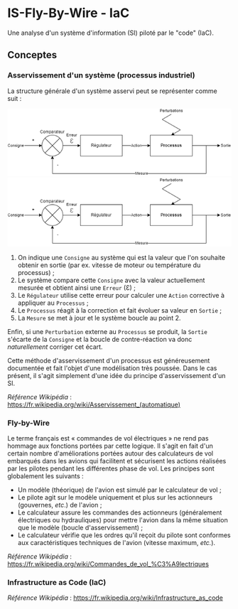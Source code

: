 # IS-Fly-By-Wire - IaC

Une analyse d'un système d'information (SI) piloté par le "code" (IaC).

## Conceptes

### Asservissement d'un système (processus industriel)

La structure générale d'un système asservi peut se représenter comme suit :

![](https://raw.githubusercontent.com/Marcussacapuces91/IS-Fly-By-Wire-IaC/main/Asservissement.drawio.png "Modèle de processus asservi")
![](Asservissement.drawio.png "Modèle de processus asservi")

1. On indique une `Consigne` au système qui est la valeur que l'on souhaite obtenir en sortie (par ex. vitesse de moteur ou température du processus) ;
2. Le système compare cette `Consigne` avec la valeur actuellement mesurée et obtient ainsi une `Erreur` (Ɛ) ;
3. Le `Régulateur` utilise cette erreur pour calculer une `Action` corrective à appliquer au `Processus` ;
4. Le `Processus` réagit à la correction et fait évoluer sa valeur en `Sortie` ;
5. La `Mesure` se met à jour et le système boucle au point 2.

Enfin, si une `Perturbation` externe au `Processus` se produit, la `Sortie` s'écarte de la `Consigne` et la boucle de contre-réaction va donc *naturellement* corriger cet écart.

Cette méthode d'asservissement d'un processus est généreusement documentée et fait l'objet d'une modélisation très poussée. Dans le cas présent, il s'agit simplement d'une idée du principe d'asservissement d'un SI.

*Référence Wikipédia* : https://fr.wikipedia.org/wiki/Asservissement_(automatique)

### Fly-by-Wire

Le terme français est « commandes de vol électriques » ne rend pas hommage aux fonctions portées par cette logique. Il s'agit en fait d'un certain nombre d'améliorations portées autour des calculateurs de vol embarqués dans les avions qui facilitent et sécurisent les actions réalisées par les pilotes pendant les différentes phase de vol. Les principes sont globalement les suivants :

* Un modèle (théorique) de l'avion est simulé par le calculateur de vol ;
* Le pilote agit sur le modèle uniquement et plus sur les actionneurs (gouvernes, *etc*.) de l'avion ;
* Le calculateur assure les commandes des actionneurs (généralement électriques ou hydrauliques) pour mettre l'avion dans la même situation que le modèle (boucle d'asservissement) ;
* Le calculateur vérifie que les ordres qu'il reçoit du pilote sont conformes aux caractéristiques techniques de l'avion (vitesse maximum, *etc.*).

*Référence Wikipédia* : https://fr.wikipedia.org/wiki/Commandes_de_vol_%C3%A9lectriques

### Infrastructure as Code (IaC)




*Référence Wikipédia* : https://fr.wikipedia.org/wiki/Infrastructure_as_code
